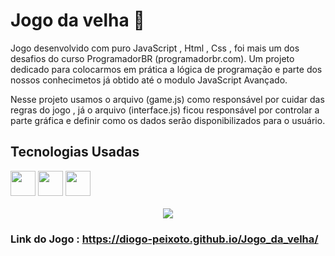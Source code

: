 # Jogo da velha 👵

<p>Jogo desenvolvido com puro JavaScript , Html , Css , foi mais um dos  desafios do curso ProgramadorBR (programadorbr.com). Um projeto dedicado para colocarmos em prática a lógica de 
programação e parte dos nossos conhecimetos já obtido até o modulo JavaScript Avançado.

<p>Nesse projeto usamos o arquivo (game.js) como responsável por cuidar das regras do jogo , já o arquivo (interface.js) ficou responsável por controlar a parte gráfica e definir como os dados serão disponibilizados para o usuário.</p>

## Tecnologias Usadas


<div>
  <img style="height: 40px; width: 40px" src="https://user-images.githubusercontent.com/71359547/143244184-cad8237f-6911-4e4e-9962-3f44cf680afb.png">
  <img style="height: 40px; width: 40px" src="https://user-images.githubusercontent.com/71359547/143244257-cfdfb183-11c7-4d3b-b61d-c21dab8e867b.png">
  <img style="height: 40px; width: 40px;" src="https://user-images.githubusercontent.com/71359547/143244308-922ff602-8189-4439-bfeb-35e748d7e02e.png">
</div><br>

<div align="center">
  <img src="https://user-images.githubusercontent.com/71359547/143442206-6d180639-2e8a-4439-8c69-e3086a2be354.gif">
</div>




### Link do Jogo : https://diogo-peixoto.github.io/Jogo_da_velha/
